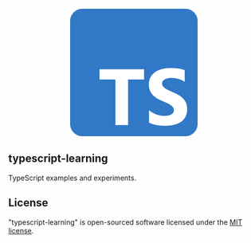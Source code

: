 <p align="center"><img alt="Lab" src="art/logo.svg" width="256" /></p>

## typescript-learning

TypeScript examples and experiments.

## License

"typescript-learning" is open-sourced software licensed under the [MIT license](LICENSE.md).
